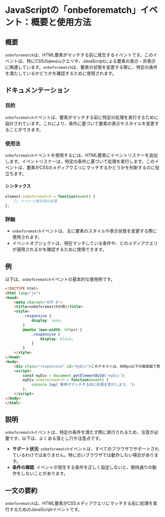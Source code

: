 <!--
Meta Description: # JavaScriptの「onbeforematch」イベント：概要と使用方法 ## 概要 `onbeforematch`は、HTML要素がマッチする前に発生するイベントです。このイベントは、特にCSSの`@media`クエリや、JavaScriptによる要素の表示・非表示に関連しています。`on...
Meta Keywords: onbeforematch, イベントは, html, mydiv, responsive
-->

# JavaScriptの「onbeforematch」イベント：概要と使用方法

## 概要
`onbeforematch`は、HTML要素がマッチする前に発生するイベントです。このイベントは、特にCSSの`@media`クエリや、JavaScriptによる要素の表示・非表示に関連しています。`onbeforematch`は、要素の状態を変更する際に、特定の条件を満たしているかどうかを確認するために使用されます。

## ドキュメンテーション
### 目的
`onbeforematch`イベントは、要素がマッチする前に特定の処理を実行するために設計されています。これにより、条件に基づいて要素の表示やスタイルを変更することができます。

### 使用法
`onbeforematch`イベントを使用するには、HTML要素にイベントリスナーを追加します。イベントリスナーは、特定の条件に基づいて処理を実行します。このイベントは、要素がCSSのメディアクエリにマッチするかどうかを判断するのに役立ちます。

#### シンタックス
```javascript
element.onbeforematch = function(event) {
    // イベント発生時の処理
};
```

### 詳細
- `onbeforematch`イベントは、主に要素のスタイルや表示状態を変更する際に使用されます。
- イベントオブジェクトは、現在マッチしている条件や、どのメディアクエリが適用されるかを確認するために使用できます。

## 例
以下は、`onbeforematch`イベントの基本的な使用例です。

```html
<!DOCTYPE html>
<html lang="ja">
<head>
    <meta charset="UTF-8">
    <title>onbeforematchの例</title>
    <style>
        .responsive {
            display: none;
        }
        @media (max-width: 600px) {
            .responsive {
                display: block;
            }
        }
    </style>
</head>
<body>
    <div class="responsive" id="myDiv">このテキストは、600px以下の画面幅で表示されます。</div>
    <script>
        const myDiv = document.getElementById('myDiv');
        myDiv.onbeforematch = function(event) {
            console.log('要素がマッチする前に処理を実行します。');
        };
    </script>
</body>
</html>
```

## 説明
`onbeforematch`イベントは、特定の条件を満たす際に実行されるため、注意が必要です。以下は、よくある落とし穴や注意点です。

- **サポート状況**: `onbeforematch`イベントは、すべてのブラウザでサポートされているわけではありません。特に古いブラウザでは動作しない場合があります。
- **条件の確認**: イベントが発生する条件を正しく設定しないと、期待通りの動作をしないことがあります。

## 一文の要約
`onbeforematch`は、HTML要素がCSSメディアクエリにマッチする前に処理を実行するためのJavaScriptイベントです。